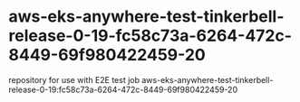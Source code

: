 # aws-eks-anywhere-test-tinkerbell-release-0-19-fc58c73a-6264-472c-8449-69f980422459-20
repository for use with E2E test job aws-eks-anywhere-test-tinkerbell-release-0-19:fc58c73a-6264-472c-8449-69f980422459-20
